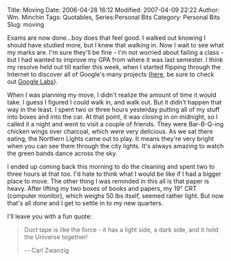 Title: Moving
Date: 2006-04-28 16:12
Modified: 2007-04-09 22:22
Author: Wm. Minchin
Tags: Quotables, Series:Personal Bits
Category: Personal Bits
Slug: moving

Exams are now done...boy does that feel good. I walked out knowing I
should have studied more, but I knew that walking in. Now I wait to see
what my marks are. I'm sure they'll be fine - I'm not worried about
failing a class - but I had wanted to improve my GPA from where it was
last semester. I think my resolve held out till earlier this week, when
I started flipping through the Internet to discover all of Google's many
projects ([here](http://www.google.com/options/index.html), be sure to
check out [Google Labs](http://labs.google.com/)).

When I was planning my move, I didn't realize the amount of time it
would take. I guess I figured I could walk in, and walk out. But it
didn't happen that way in the least. I spent two or three hours
yesterday putting all of my stuff into boxes and into the car. At that
point, it was closing in on midnight, so I called it a night and went to
visit a couple of friends. They were Bar-B-Q-ing chicken wings over
charcoal, which were very delicious. As we sat there eating, the
Northern Lights came out to play. It means they're very bright when you
can see them through the city lights. It's always amazing to watch the
green bands dance across the sky.

I ended up coming back this morning to do the cleaning and spent two to
three hours at that too. I'd hate to think what I would be like if I had
a bigger place to move. The other thing I was reminded in this all is
that paper is heavy. After lifting my two boxes of books and papers, my
19" CRT (computer monitor), which weighs 50 lbs itself, seemed rather
light. But now that's all done and I get to settle in to my new
quarters.

I'll leave you with a fun quote:

> Duct tape is like the force - it has a light side, a dark side, and it
> hold the Universe together!
> 
> -- Carl Zwanzig
